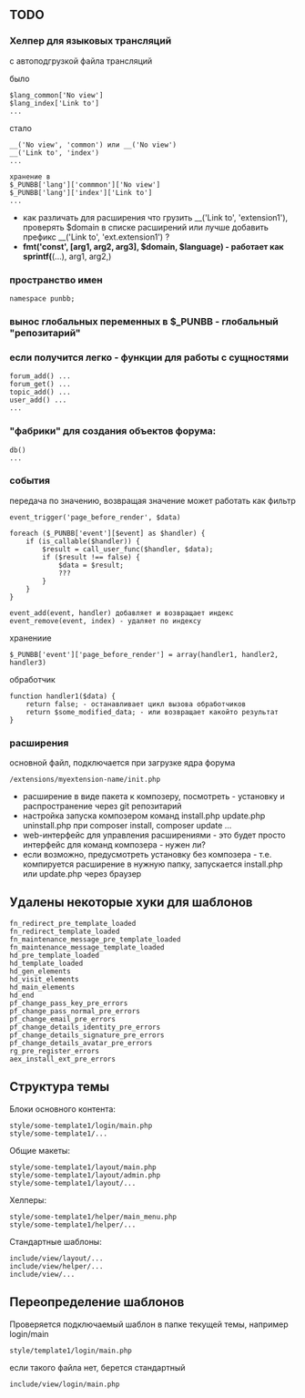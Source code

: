 
## TODO

### Хелпер для языковых трансляций 

с автоподгрузкой файла трансляций

было
    
    $lang_common['No view']
    $lang_index['Link to']
    ...

стало 
    
    __('No view', 'common') или __('No view')
    __('Link to', 'index')
    ...

    хранение в
    $_PUNBB['lang']['commmon']['No view']
    $_PUNBB['lang']['index']['Link to']
    ...

- как различать  для расширения что грузить __('Link to', 'extension1'),  проверять $domain в списке расширений или лучше добавить префикс __('Link to', 'ext.extension1') ?
- __fmt('const', [arg1, arg2, arg3], $domain, $language) - работает как sprintf(__(...), arg1, arg2,)

### пространство имен 

    namespace punbb;

### вынос глобальных переменных в $_PUNBB - глобальный "репозитарий"

### если получится легко - функции для работы с сущностями

    forum_add() ...
    forum_get() ...
    topic_add() ...
    user_add() ...
    ...

### "фабрики" для создания объектов форума:

    db()
    ...

### события

передача по значению, возвращая значение может работать как фильтр

    event_trigger('page_before_render', $data)

    foreach ($_PUNBB['event'][$event] as $handler) {
        if (is_callable($handler)) {
            $result = call_user_func($handler, $data);
            if ($result !== false) {
                $data = $result;
                ???
            }
        }
    }

    event_add(event, handler) добавляет и возвращает индекс
    event_remove(event, index) - удаляет по индексу

хранениие

    $_PUNBB['event']['page_before_render'] = array(handler1, handler2, handler3)

обработчик

    function handler1($data) {
        return false; - останавливает цикл вызова обработчиков
        return $some_modified_data; - или возвращает какойто результат
    }


### расширения

основной файл, подключается при загрузке ядра форума
    
    /extensions/myextension-name/init.php

- расширение в виде пакета к композеру, посмотреть - установку и распространение через git репозитарий
- настройка запуска композером команд install.php update.php uninstall.php при composer install, composer update ...
- web-интерфейс для управления расширениями - это будет просто интерфейс для команд композера - нужен ли?
- если возможно, предусмотреть установку без композера - т.е. компируется расширение в нужную папку, запускается install.php или update.php через браузер 

## Удалены некоторые хуки для шаблонов

    fn_redirect_pre_template_loaded
    fn_redirect_template_loaded
    fn_maintenance_message_pre_template_loaded
    fn_maintenance_message_template_loaded
    hd_pre_template_loaded
    hd_template_loaded
    hd_gen_elements
    hd_visit_elements
    hd_main_elements
    hd_end
    pf_change_pass_key_pre_errors
    pf_change_pass_normal_pre_errors
    pf_change_email_pre_errors
    pf_change_details_identity_pre_errors
    pf_change_details_signature_pre_errors
    pf_change_details_avatar_pre_errors
    rg_pre_register_errors
    aex_install_ext_pre_errors

## Структура темы

Блоки основного контента:

    style/some-template1/login/main.php
    style/some-template1/...

Общие макеты:
    
    style/some-template1/layout/main.php
    style/some-template1/layout/admin.php
    style/some-template1/layout/...

Хелперы:

    style/some-template1/helper/main_menu.php    
    style/some-template1/helper/...

Стандартные шаблоны:

    include/view/layout/...
    include/view/helper/...
    include/view/...

## Переопределение шаблонов

Проверяется подключаемый шаблон в папке текущей темы, например login/main
    
    style/template1/login/main.php
    
если такого файла нет, берется стандартный

    include/view/login/main.php
